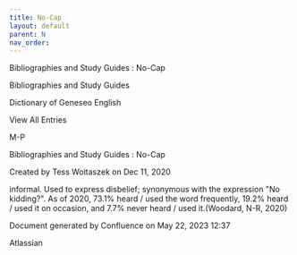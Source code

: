 ```yaml
---
title: No-Cap
layout: default
parent: N
nav_order:
---
```


Bibliographies and Study Guides : No-Cap

Bibliographies and Study Guides

Dictionary of Geneseo English

View All Entries

M-P

Bibliographies and Study Guides : No-Cap

Created by  Tess Woitaszek on Dec 11, 2020

informal. Used to express disbelief; synonymous with the expression &quot;No kidding?&quot;. As of 2020, 73.1% heard / used the word frequently, 19.2% heard / used it on occasion, and 7.7% never heard / used it.(Woodard, N-R, 2020)

Document generated by Confluence on May 22, 2023 12:37

Atlassian
